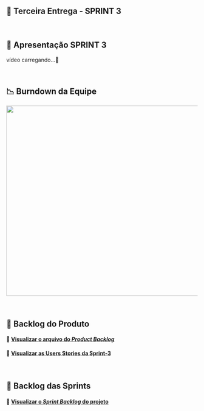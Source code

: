 ## :bookmark: Terceira Entrega - SPRINT 3

<br>

## 🚀 Apresentação SPRINT 3

vídeo carregando...🔋

<br>

## :chart_with_downwards_trend: Burndown da Equipe

<img src = "https://github.com/Doc-Docker/APIMidAll/blob/main/Images/burndown_333.png" width="890" height="500"/></h1>

<br>

## :newspaper: Backlog do Produto

#### 🔗 [Visualizar o arquivo do *Product Backlog*](https://github.com/Doc-Docker/APIMidAll/blob/main/Images/backlog_3.png)

#### 🔗 [Visualizar as Users Stories da Sprint-3](https://github.com/Doc-Docker/APIMidAll/projects/3)

<br>

## :dart: Backlog das Sprints

#### 🔗 [Visualizar o *Sprint Backlog* do projeto](https://github.com/Doc-Docker/APIMidAll/blob/main/Images/backlog_sprint2.png)

<br>

